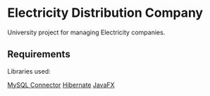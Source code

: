 # Electricity Distribution Company

University project for managing Electricity companies.

## Requirements

Libraries used: 

[MySQL Connector](https://dev.mysql.com/downloads/connector/j/)
[Hibernate](https://sourceforge.net/projects/hibernate/files/hibernate-orm/5.4.17.Final/hibernate-release-5.4.17.Final.zip/download)
[JavaFX](https://openjfx.io/openjfx-docs/)
